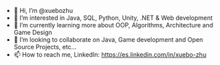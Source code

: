 - 👋 Hi, I’m @xuebozhu
- 👀 I’m interested in Java, SQL, Python, Unity, .NET & Web development
- 🌱 I’m currently learning more about OOP, Algorithms, Architecture and Game Design
- 💞️ I’m looking to collaborate on Java, Game development and Open Source Projects, etc...
- 📫 How to reach me, LinkedIn: https://es.linkedin.com/in/xuebo-zhu

<!---
xuebozhu/xuebozhu is a ✨ special ✨ repository because its `README.md` (this file) appears on your GitHub profile.
You can click the Preview link to take a look at your changes.
--->

